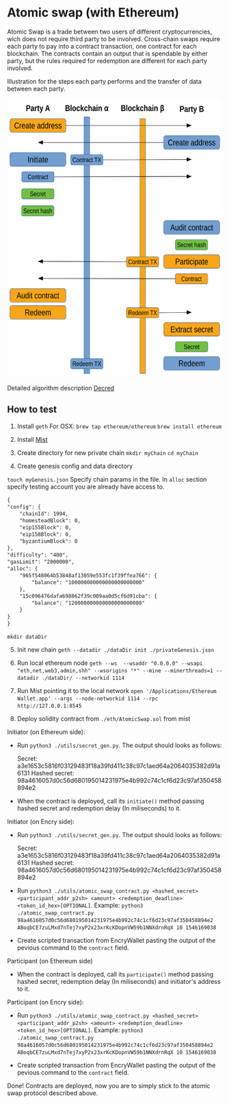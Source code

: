 # Atomic swap (with Ethereum)

Atomic Swap is a trade between two users of different cryptocurrencies, wich does not require third party to be involved.
Cross-chain swaps require each party to pay into a contract transaction, one contract for each blockchain.
The contracts contain an output that is spendable by either party, but the rules required for redemption are different for each party involved.

Illustration for the steps each party performs and the transfer of data between each party.

<img src="img/workflow.svg" width="100%" height=650 />

Detailed algorithm description [Decred](https://github.com/decred/atomicswap)

## How to test

1. Install `geth`
For OSX:
`brew tap ethereum/ethereum`
`brew install ethereum`

2. Install [Mist](https://github.com/ethereum/mist/releases)
3. Create directory for new private chain
`mkdir myChain`
`cd myChain`
4. Create genesis config and data directory

`touch myGenesis.json`
Specify chain params in the file. In `alloc` section specify testing account you are already have access to.

    {
    "config": {
        "chainId": 1994,
        "homesteadBlock": 0,
        "eip155Block": 0,
        "eip158Block": 0,
        "byzantiumBlock": 0
    },
    "difficulty": "400",
    "gasLimit": "2000000",
    "alloc": {
        "965f548064b53848af13059e553fc1f39ffea766": { 
            "balance": "100000000000000000000000" 
        },
        "15c096476dafa698862f39c009aa0d5cf6d91cba": { 
            "balance": "120000000000000000000000" 
        }
    }
    }
    
`mkdir dataDir`

5. Init new chain
`geth --datadir ./dataDir init ./privateGenesis.json`

6. Run local ethereum node
`geth --ws  --wsaddr "0.0.0.0" --wsapi "eth,net,web3,admin,shh" --wsorigins "*" --mine --minerthreads=1 --datadir ./dataDir/ --networkid 1114`

7. Run Mist pointing it to the local network
`open '/Applications/Ethereum Wallet.app' --args --node-networkid 1114 --rpc http://127.0.0.1:8545`

8. Deploy solidity contract from `./eth/AtomicSwap.sol` from mist

Initiator (on Ethereum side):

- Run `python3 ./utils/secret_gen.py`.
The output should looks as follows:

    Secret: 
    a3e1653c5816f03129483f18a39fd411c38c97c1aed64a2064035382d91a6131
    Hashed secret: 
    98a4616057d0c56d680195014231975e4b992c74c1cf6d23c97af350458894e2

- When the contract is deployed, call its `initiate()` method passing hashed secret and redemption delay (In miliseconds) to it.

Initiator (on Encry side):

- Run `python3 ./utils/secret_gen.py`.
The output should looks as follows:

    Secret: 
    a3e1653c5816f03129483f18a39fd411c38c97c1aed64a2064035382d91a6131
    Hashed secret: 
    98a4616057d0c56d680195014231975e4b992c74c1cf6d23c97af350458894e2

- Run `python3 ./utils/atomic_swap_contract.py <hashed_secret> <participant_addr_p2sh> <amount> <redemption_deadline> <token_id_hex>[OPTIONAL]`.
Example: `python3 ./atomic_swap_contract.py 98a4616057d0c56d680195014231975e4b992c74c1cf6d23c97af350458894e2 ABoqbCE7zuLMxd7nTej7xyP2x23xrKcKDopnVW59b1NNXdrnRqX 10 1546169038`

- Create scripted transaction from EncryWallet pasting the output of the pevious command to the `contract` field.

Participant (on Ethereum side)

- When the contract is deployed, call its `participate()` method passing hashed secret, redemption delay (In miliseconds) and initiator's address to it.

Participant (on Encry side):

- Run `python3 ./utils/atomic_swap_contract.py <hashed_secret> <participant_addr_p2sh> <amount> <redemption_deadline> <token_id_hex>[OPTIONAL]`.
Example: `python3 ./atomic_swap_contract.py 98a4616057d0c56d680195014231975e4b992c74c1cf6d23c97af350458894e2 ABoqbCE7zuLMxd7nTej7xyP2x23xrKcKDopnVW59b1NNXdrnRqX 10 1546169038`

- Create scripted transaction from EncryWallet pasting the output of the pevious command to the `contract` field.

Done! Contracts are deployed, now you are to simply stick to the atomic swap protocol described above.
